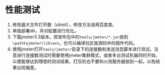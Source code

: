# 性能测试
1. 修改最大文件打开数（ulimit），修改方法请用百度查。
2. 单独部署db，并对配置进行优化。
3. 下载jmeter3.3版本。把发布包中的```tools/jmeter/*.jar```放到```\pathtojmeter\lib\ext```。也可以编译社区版源码中的插件代码。
4. 使用jmeter打开```tools/jmeter/```目录下的连接数和发送消息脚本进行测试。注意进行连接数测试时需要使用jmeter集群模式，或者多台测试机器同时开始，以便能够达到理想的测试结果。打压机也不要和火信服务器放到一起，以免结果出现偏差。
